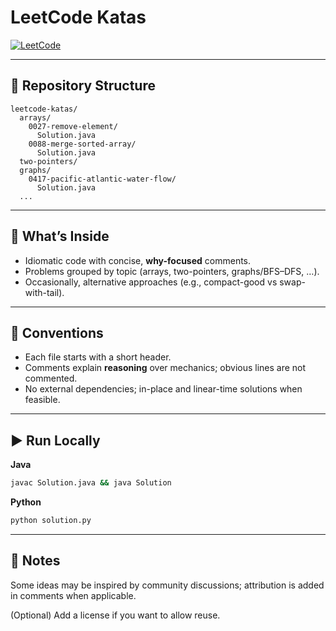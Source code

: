 # LeetCode Katas

[![LeetCode](https://img.shields.io/badge/LeetCode-<Anelgo02>-orange?logo=leetcode)](https://leetcode.com/u/Anelgo02/)


---

## 📂 Repository Structure

```
leetcode-katas/
  arrays/
    0027-remove-element/
      Solution.java
    0088-merge-sorted-array/
      Solution.java
  two-pointers/
  graphs/
    0417-pacific-atlantic-water-flow/
      Solution.java
  ...
```

---

## 🔎 What’s Inside

* Idiomatic code with concise, **why-focused** comments.
* Problems grouped by topic (arrays, two-pointers, graphs/BFS–DFS, …).
* Occasionally, alternative approaches (e.g., compact-good vs swap-with-tail).

---

## 🧭 Conventions

* Each file starts with a short header.
* Comments explain **reasoning** over mechanics; obvious lines are not commented.
* No external dependencies; in-place and linear-time solutions when feasible.

---

## ▶️ Run Locally

**Java**

```bash
javac Solution.java && java Solution
```

**Python**

```bash
python solution.py
```


---

## 📝 Notes

Some ideas may be inspired by community discussions; attribution is added in comments when applicable.

(Optional) Add a license if you want to allow reuse.


